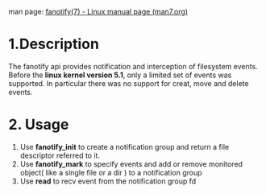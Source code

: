 man page: [fanotify(7) - Linux manual page (man7.org)](https://www.man7.org/linux/man-pages/man7/fanotify.7.html)

# 1.Description

The fanotify api provides notification and interception of filesystem events. Before the **linux kernel version 5.1**, only a limited set of events was supported. In particular there was no support for creat, move and delete events.

# 2. Usage

1. Use **fanotify_init** to create a notification group and return a file descriptor referred to it.
2. Use **fanotify_mark** to specify events and add or remove monitored object( like a single file or a dir ) to a notification group
3. Use **read** to recv event from the notification group fd
